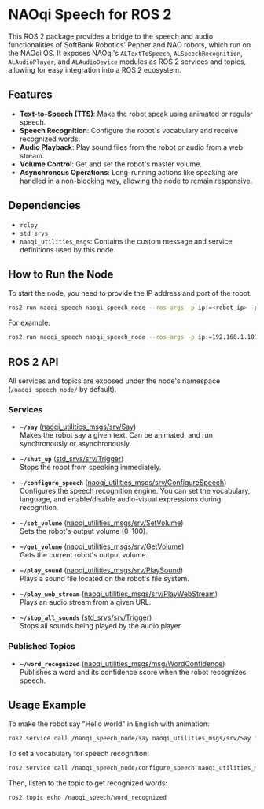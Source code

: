 # NAOqi Speech for ROS 2

This ROS 2 package provides a bridge to the speech and audio functionalities of SoftBank Robotics' Pepper and NAO robots, which run on the NAOqi OS. It exposes NAOqi's `ALTextToSpeech`, `ALSpeechRecognition`, `ALAudioPlayer`, and `ALAudioDevice` modules as ROS 2 services and topics, allowing for easy integration into a ROS 2 ecosystem.

## Features

*   **Text-to-Speech (TTS)**: Make the robot speak using animated or regular speech.
*   **Speech Recognition**: Configure the robot's vocabulary and receive recognized words.
*   **Audio Playback**: Play sound files from the robot or audio from a web stream.
*   **Volume Control**: Get and set the robot's master volume.
*   **Asynchronous Operations**: Long-running actions like speaking are handled in a non-blocking way, allowing the node to remain responsive.

## Dependencies

*   `rclpy`
*   `std_srvs`
*   `naoqi_utilities_msgs`: Contains the custom message and service definitions used by this node.

## How to Run the Node

To start the node, you need to provide the IP address and port of the robot.

```bash
ros2 run naoqi_speech naoqi_speech_node --ros-args -p ip:=<robot_ip> -p port:=<robot_port>
```

For example:
```bash
ros2 run naoqi_speech naoqi_speech_node --ros-args -p ip:=192.168.1.101 -p port:=9559
```

## ROS 2 API

All services and topics are exposed under the node's namespace (`/naoqi_speech_node/` by default).

### Services

*   **`~/say`** ([naoqi_utilities_msgs/srv/Say](naoqi_utilities_msgs/srv/Say.srv))  
    Makes the robot say a given text. Can be animated, and run synchronously or asynchronously.

*   **`~/shut_up`** ([std_srvs/srv/Trigger](https://docs.ros2.org/foxy/api/std_srvs/srv/Trigger.html))  
    Stops the robot from speaking immediately.

*   **`~/configure_speech`** ([naoqi_utilities_msgs/srv/ConfigureSpeech](naoqi_utilities_msgs/srv/ConfigureSpeech.srv))  
    Configures the speech recognition engine. You can set the vocabulary, language, and enable/disable audio-visual expressions during recognition.

*   **`~/set_volume`** ([naoqi_utilities_msgs/srv/SetVolume](naoqi_utilities_msgs/srv/SetVolume.srv))  
    Sets the robot's output volume (0-100).

*   **`~/get_volume`** ([naoqi_utilities_msgs/srv/GetVolume](naoqi_utilities_msgs/srv/GetVolume.srv))  
    Gets the current robot's output volume.

*   **`~/play_sound`** ([naoqi_utilities_msgs/srv/PlaySound](naoqi_utilities_msgs/srv/PlaySound.srv))  
    Plays a sound file located on the robot's file system.

*   **`~/play_web_stream`** ([naoqi_utilities_msgs/srv/PlayWebStream](naoqi_utilities_msgs/srv/PlayWebStream.srv))  
    Plays an audio stream from a given URL.

*   **`~/stop_all_sounds`** ([std_srvs/srv/Trigger](https://docs.ros2.org/foxy/api/std_srvs/srv/Trigger.html))  
    Stops all sounds being played by the audio player.

### Published Topics

*   **`~/word_recognized`** ([naoqi_utilities_msgs/msg/WordConfidence](naoqi_utilities_msgs/msg/WordConfidence.msg))  
    Publishes a word and its confidence score when the robot recognizes speech.

## Usage Example

To make the robot say "Hello world" in English with animation:

```bash
ros2 service call /naoqi_speech_node/say naoqi_utilities_msgs/srv/Say "{text: 'Hello world', language: 'English', animated: true}"
```

To set a vocabulary for speech recognition:
```bash
ros2 service call /naoqi_speech_node/configure_speech naoqi_utilities_msgs/srv/ConfigureSpeech "{vocabulary: ['yes', 'no', 'hello'], update_recognition_settings: true, recognition_enabled: true}"
```
Then, listen to the topic to get recognized words:
```bash
ros2 topic echo /naoqi_speech/word_recognized
```